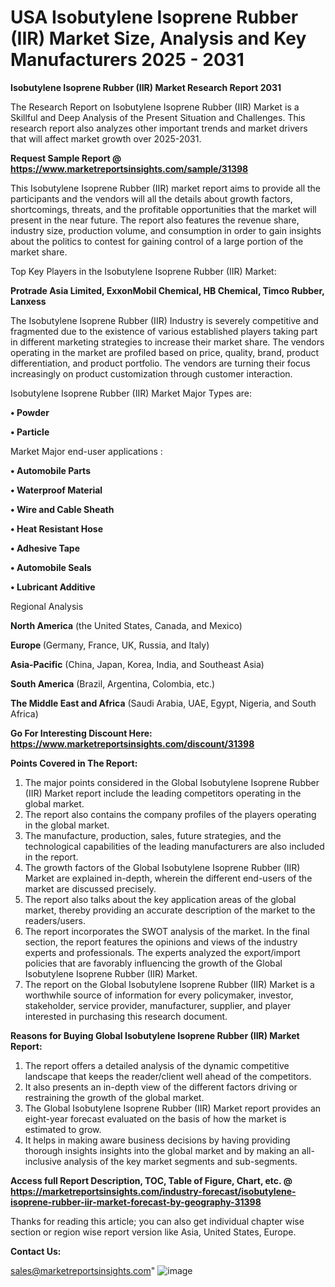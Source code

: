  # USA Isobutylene Isoprene Rubber (IIR) Market Size, Analysis and Key Manufacturers 2025 - 2031

<strong>Isobutylene Isoprene Rubber (IIR) Market Research Report 2031</strong>

The Research Report on Isobutylene Isoprene Rubber (IIR) Market is a Skillful and Deep Analysis of the Present Situation and Challenges. This research report also analyzes other important trends and market drivers that will affect market growth over 2025-2031.

<strong>Request Sample Report @ <a href=https://www.marketreportsinsights.com/sample/31398>https://www.marketreportsinsights.com/sample/31398</a></strong>

This Isobutylene Isoprene Rubber (IIR) market report aims to provide all the participants and the vendors will all the details about growth factors, shortcomings, threats, and the profitable opportunities that the market will present in the near future. The report also features the revenue share, industry size, production volume, and consumption in order to gain insights about the politics to contest for gaining control of a large portion of the market share.

Top Key Players in the Isobutylene Isoprene Rubber (IIR) Market:

<strong>Protrade Asia Limited, ExxonMobil Chemical, HB Chemical, Timco Rubber, Lanxess</strong>

The Isobutylene Isoprene Rubber (IIR) Industry is severely competitive and fragmented due to the existence of various established players taking part in different marketing strategies to increase their market share. The vendors operating in the market are profiled based on price, quality, brand, product differentiation, and product portfolio. The vendors are turning their focus increasingly on product customization through customer interaction.

Isobutylene Isoprene Rubber (IIR) Market Major Types are:

<strong>• Powder

• Particle</strong>

Market Major end-user applications :

<strong>• Automobile Parts

• Waterproof Material

• Wire and Cable Sheath

• Heat Resistant Hose

• Adhesive Tape

• Automobile Seals

• Lubricant Additive</strong>

Regional Analysis

</u><strong><b>North America</b></strong> (the United States, Canada, and Mexico)

<strong><b>Europe </b></strong>(Germany, France, UK, Russia, and Italy)

<strong><b>Asia-Pacific</b></strong> (China, Japan, Korea, India, and Southeast Asia)

<strong><b>South America</b></strong> (Brazil, Argentina, Colombia, etc.)

<strong><b>The Middle East and Africa</b></strong> (Saudi Arabia, UAE, Egypt, Nigeria, and South Africa)

<strong>Go For Interesting Discount Here: <a href=https://www.marketreportsinsights.com/discount/31398>https://www.marketreportsinsights.com/discount/31398</a></strong>

<strong>Points Covered in The Report:</strong>
<ol>
  <li>The major points considered in the Global Isobutylene Isoprene Rubber (IIR) Market report include the leading competitors operating in the global market.</li>
  <li>The report also contains the company profiles of the players operating in the global market.</li>
  <li>The manufacture, production, sales, future strategies, and the technological capabilities of the leading manufacturers are also included in the report.</li>
  <li>The growth factors of the Global Isobutylene Isoprene Rubber (IIR) Market are explained in-depth, wherein the different end-users of the market are discussed precisely.</li>
  <li>The report also talks about the key application areas of the global market, thereby providing an accurate description of the market to the readers/users.</li>
  <li>The report incorporates the SWOT analysis of the market. In the final section, the report features the opinions and views of the industry experts and professionals. The experts analyzed the export/import policies that are favorably influencing the growth of the Global Isobutylene Isoprene Rubber (IIR) Market.</li>
  <li>The report on the Global Isobutylene Isoprene Rubber (IIR) Market is a worthwhile source of information for every policymaker, investor, stakeholder, service provider, manufacturer, supplier, and player interested in purchasing this research document.</li>
</ol>
<strong>Reasons for Buying Global Isobutylene Isoprene Rubber (IIR) Market Report:</strong>

<ol>
  <li>The report offers a detailed analysis of the dynamic competitive landscape that keeps the reader/client well ahead of the competitors.</li>
  <li>It also presents an in-depth view of the different factors driving or restraining the growth of the global market.</li>
  <li>The Global Isobutylene Isoprene Rubber (IIR) Market report provides an eight-year forecast evaluated on the basis of how the market is estimated to grow.</li>
  <li>It helps in making aware business decisions by having providing thorough insights insights into the global market and by making an all-inclusive analysis of the key market segments and sub-segments.</li>
</ol>
<strong>Access full Report Description, TOC, Table of Figure, Chart, etc. @ <a href=https://marketreportsinsights.com/industry-forecast/isobutylene-isoprene-rubber-iir-market-forecast-by-geography-31398>https://marketreportsinsights.com/industry-forecast/isobutylene-isoprene-rubber-iir-market-forecast-by-geography-31398</a></strong>


Thanks for reading this article; you can also get individual chapter wise section or region wise report version like Asia, United States, Europe.

<strong>Contact Us:</strong>

sales@marketreportsinsights.com"
![image](https://github.com/user-attachments/assets/3a4d2727-43a4-491f-a5ea-fd0d4cf36b24)
